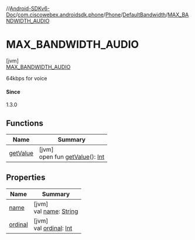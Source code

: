 //[Android-SDKv6-Doc](../../../../../index.md)/[com.ciscowebex.androidsdk.phone](../../../index.md)/[Phone](../../index.md)/[DefaultBandwidth](../index.md)/[MAX_BANDWIDTH_AUDIO](index.md)

# MAX_BANDWIDTH_AUDIO

[jvm]\
[MAX_BANDWIDTH_AUDIO](index.md)

64kbps for voice

#### Since

1.3.0

## Functions

| Name | Summary |
|---|---|
| [getValue](../get-value.md) | [jvm]<br>open fun [getValue](../get-value.md)(): [Int](https://kotlinlang.org/api/latest/jvm/stdlib/kotlin/-int/index.html) |

## Properties

| Name | Summary |
|---|---|
| [name](../../../../com.ciscowebex.androidsdk.team/-list-team-membership-result/-bad-request/index.md#-372974862%2FProperties%2F-411797461) | [jvm]<br>val [name](../../../../com.ciscowebex.androidsdk.team/-list-team-membership-result/-bad-request/index.md#-372974862%2FProperties%2F-411797461): [String](https://kotlinlang.org/api/latest/jvm/stdlib/kotlin/-string/index.html) |
| [ordinal](../../../../com.ciscowebex.androidsdk.team/-list-team-membership-result/-bad-request/index.md#-739389684%2FProperties%2F-411797461) | [jvm]<br>val [ordinal](../../../../com.ciscowebex.androidsdk.team/-list-team-membership-result/-bad-request/index.md#-739389684%2FProperties%2F-411797461): [Int](https://kotlinlang.org/api/latest/jvm/stdlib/kotlin/-int/index.html) |
